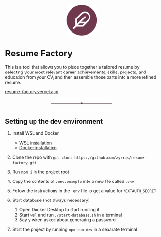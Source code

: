 <div align="center">
    <a href="https://resume-factory.vercel.app">
        <img src="https://raw.githubusercontent.com/zyrrus/resume-factory/main/public/favicon.svg" alt="Resume Factory logo" width="100" height="100" />
    </a>
</div>

# Resume Factory

This is a tool that allows you to piece together a tailored resume by selecting your most relevant career achievements, skills, projects, and education from your CV, and then assemble those parts into a more refined resume.

[resume-factory.vercel.app](https://resume-factory.vercel.app)

<div align="center">
  <svg height="30" width="40%">
    <line x1="0" y1="15" x2="100%" y2="15" style="stroke:#5b4d52;stroke-width:1.5" />
    <circle cx="50%" cy="15" r="3" fill="#5b4d52" />
  </svg>
</div>

## Setting up the dev environment

1. Install WSL and Docker

   - [WSL installation](https://learn.microsoft.com/en-us/windows/wsl/install#install-wsl-command)
   - [Docker installation](https://docs.docker.com/desktop/install/windows-install/)

2. Clone the repo with `git clone https://github.com/zyrrus/resume-factory.git`
3. Run `npm i` in the project root
4. Copy the contents of `.env.example` into a new file called `.env`
5. Follow the instructions in the `.env` file to get a value for `NEXTAUTH_SECRET`
6. Start database (not always necessary)
   1. Open Docker Desktop to start running it
   2. Start `wsl` and run `./start-database.sh` in a terminal
   3. Say `y` when asked about generating a password
7. Start the project by running `npm run dev` in a separate terminal
